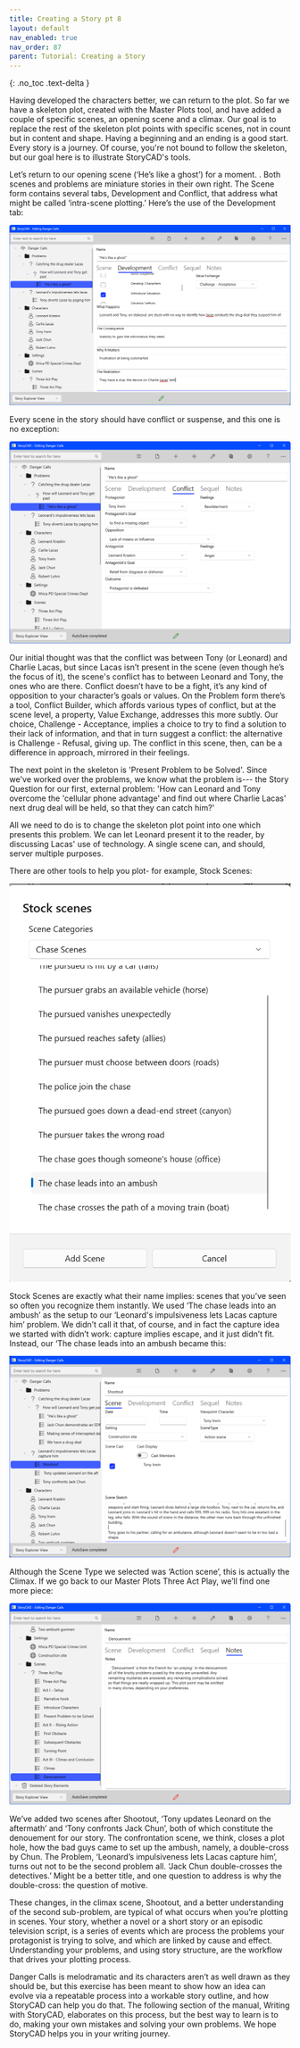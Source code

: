 ```yaml
---
title: Creating a Story pt 8
layout: default
nav_enabled: true
nav_order: 87
parent: Tutorial: Creating a Story
---
```

{: .no_toc .text-delta }

Having developed the characters better, we can return to the plot.  So far we have a skeleton plot, created with the Master Plots tool, and have added a couple of specific scenes, an opening scene and a climax. Our goal is to replace the rest of the skeleton plot points with specific scenes, not in count but in content and shape. Having a beginning and an ending is a good start. Every story is a journey. Of course, you're not bound to follow the skeleton, but our goal here is to illustrate StoryCAD's tools.  

Let’s return to our opening scene (‘He’s like a ghost’) for a moment. .  Both scenes and problems are miniature stories in their own right. The Scene form contains several tabs, Development and Conflict, that address what might be called ‘intra-scene plotting.’  Here’s the use of the Development tab:

![](../media/Opening-Scene-Development.png)

 Every scene in the story should have conflict or suspense, and this one is no exception:

![](../media/Opening-Scene-Conflict.png)

Our initial thought was that the conflict was between Tony (or Leonard) and Charlie Lacas, but since Lacas isn’t present in the scene (even though he’s the focus of it), the scene's conflict has to between Leonard and Tony, the ones who are there.  Conflict doesn’t have to be a fight, it’s any kind of opposition to your character’s goals or values. On the Problem form there’s a tool, Conflict Builder, which affords various types of conflict, but at the scene level, a property, Value Exchange, addresses this more subtly.  Our choice, Challenge - Acceptance, implies a choice to try to find a solution to their lack of information, and that in turn suggest a conflict: the alternative is Challenge - Refusal, giving up. The conflict in this scene, then, can be a difference in approach, mirrored in their feelings. 

The next point in the skeleton is 'Present Problem to be Solved'.   Since we've worked over the problems, we know what the problem is--- the Story Question for our first, external problem: 'How can Leonard and Tony overcome the 'cellular phone advantage' and find out where Charlie Lacas' next drug deal will be held, so that they can catch him?' 

All we need to do is to change the skeleton plot point into one which presents this problem.  We can let Leonard present it to the reader, by discussing Lacas' use of technology. A single scene can, and should, server multiple purposes.

There are other tools to help you plot- for example, Stock Scenes:

![](../media/Danger-Callse-Stock-Scenes.png)

Stock Scenes are exactly what their name implies: scenes that you’ve seen so often you recognize them instantly.   We used ‘The chase leads into an ambush’ as the setup to our ‘Leonard's impulsiveness lets Lacas capture him’ problem.
We didn’t call it that, of course, and in fact the capture idea we started with didn’t work: capture implies escape, and it just didn’t fit. Instead, our ‘The chase leads into an ambush became this:

![](../media/Danger-Calls-Shootout.png)

Although the Scene Type we selected was ‘Action scene’, this is actually the Climax. If we go back to our Master Plots Three Act Play, we’ll find one more piece:

![](../media/Danger-Calls-Denouement.png)

We’ve added two scenes after Shootout, ‘Tony updates Leonard on the aftermath’ and ‘Tony confronts Jack Chun’, both of which constitute the denouement for our story. The  confrontation scene, we think, closes a plot hole, how the bad guys came to set up the ambush, namely, a double-cross by Chun. The Problem, ‘Leonard’s impulsiveness lets Lacas capture him’, turns out not to be the second problem all.  ‘Jack Chun double-crosses the detectives.’  Might be a better title, and one question to address is why the double-cross: the question of motive. 

These changes, in the climax scene, Shootout, and a better understanding of the second sub-problem, are typical of what occurs when you’re plotting in scenes. Your story, whether a novel or a short story or an episodic television script, is a series of events which are process the problems your protagonist is trying to solve, and which are linked by cause and effect. Understanding your problems, and using story structure, are the workflow that drives your plotting process.

Danger Calls is melodramatic and its characters aren’t as well drawn as they should be, but this exercise has been meant to show how an idea can evolve via a repeatable process into a workable story outline, and how StoryCAD can help you do that. The following section of the manual, Writing with StoryCAD, elaborates on this process, but the best way to learn is to do, making your own mistakes and solving your own problems. We hope StoryCAD helps you in your writing journey.

